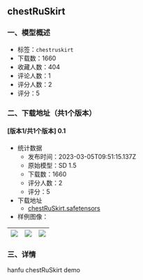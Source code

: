 ## chestRuSkirt
### 一、模型概述

- 标签：`chestruskirt`
- 下载数：1660
- 收藏人数：404
- 评论人数：1
- 评分人数：2
- 评分：5

### 二、下载地址（共1个版本）

#### [版本1/共1个版本] 0.1

- 统计数据
  - 发布时间：2023-03-05T09:51:15.137Z
  - 原始模型：SD 1.5
  - 下载数：1660
  - 评分人数：2
  - 评分：5
- 下载地址
  - [chestRuSkirt.safetensors](https://civitai.com/api/download/models/18838)
- 样例图像：

| <img src="https://image.civitai.com/xG1nkqKTMzGDvpLrqFT7WA/73c69df3-cb6a-40b6-0b55-f1bd8cef3300/width=450/196233.jpeg" /> | <img src="https://image.civitai.com/xG1nkqKTMzGDvpLrqFT7WA/f6994a23-9934-43ef-fdba-47da176abe00/width=450/196235.jpeg" /> | <img src="https://image.civitai.com/xG1nkqKTMzGDvpLrqFT7WA/759f98a9-4dca-4c53-f9b9-096d7a5eee00/width=450/196234.jpeg" /> |
| ---- | ---- | ---- |


### 三、详情
<p>hanfu chestRuSkirt demo</p>